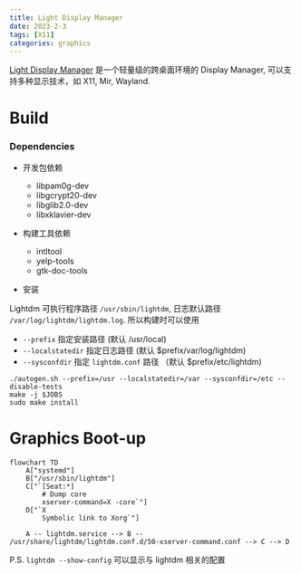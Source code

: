 ```yaml
---
title: Light Display Manager
date: 2023-2-3
tags: [X11]
categories: graphics
---
```


[Light Display Manager](https://wiki.archlinux.org/title/LightDM) 是一个轻量级的跨桌面环境的 Display Manager, 可以支持多种显示技术，如 X11, Mir, Wayland.

# Build

### Dependencies

- 开发包依赖
    * libpam0g-dev
    * libgcrypt20-dev
    * libglib2.0-dev
    * libxklavier-dev

- 构建工具依赖
    * intltool
    * yelp-tools
    * gtk-doc-tools 

- 安装

Lightdm 可执行程序路径 `/usr/sbin/lightdm`, 日志默认路径 `/var/log/lightdm/lightdm.log`. 所以构建时可以使用

* `--prefix` 指定安装路径 (默认 /usr/local)
* `--localstatedir` 指定日志路径 (默认 $prefix/var/log/lightdm)
* `--sysconfdir` 指定 `lightdm.conf` 路径 （默认 $prefix/etc/lightdm)

```
./autogen.sh --prefix=/usr --localstatedir=/var --sysconfdir=/etc --disable-tests
make -j $JOBS
sudo make install
```

# Graphics Boot-up

```mermaid
flowchart TD
    A["systemd"]
    B["/usr/sbin/lightdm"]
    C["`[Seat:*]
        # Dump core
        xserver-command=X -core`"]
    D["`X
        Symbolic link to Xorg`"]

    A -- lightdm.service --> B -- /usr/share/lightdm/lightdm.conf.d/50-xserver-command.conf --> C --> D
```
P.S. `lightdm --show-config` 可以显示与 lightdm 相关的配置
